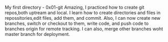 My first directory - 0x01-git
Amazing, I practiced how to create git repos,both uptream and local. I learn how to create directories and files in repossitories,edit files, add them, and commit. Also, I can now create new branches, switch or checkout to them, write code, and push code to branches origin for remote tracking. I can also, merge other branches woht master branch for deployment. 
